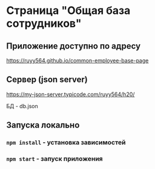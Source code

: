 # Страница "Общая база сотрудников"

## Приложение доступно по адресу

https://ruyy564.github.io/common-employee-base-page

## Сервер (json server)

https://my-json-server.typicode.com/ruyy564/h20/

БД - db.json

## Запуска локально

### `npm install` - установка зависимостей

### `npm start` - запуск приложения


